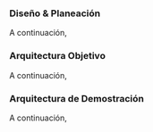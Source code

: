 ### Diseño & Planeación

A continuación,



### Arquitectura Objetivo

A continuación,



### Arquitectura de Demostración

A continuación,
